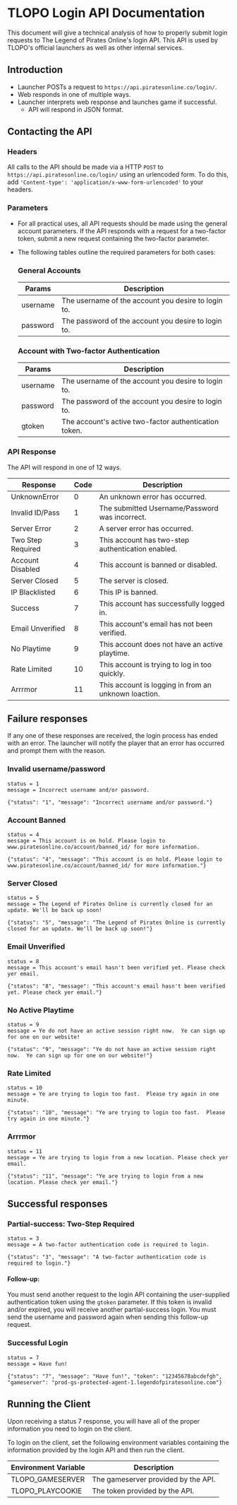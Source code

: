 # TLOPO Login API Documentation

This document will give a technical analysis of how to properly submit login requests to The Legend of Pirates Online's login API.  This API is used by TLOPO's official launchers as well as other internal services.

## Introduction

* Launcher POSTs a request to `https://api.piratesonline.co/login/`.
* Web responds in one of multiple ways.
* Launcher interprets web response and launches game if successful.
  * API will respond in JSON format.

## Contacting the API

### Headers
All calls to the API should be made via a HTTP ```POST``` to ```https://api.piratesonline.co/login/``` using an urlencoded form. To do this, add ```'Content-type': 'application/x-www-form-urlencoded'``` to your headers.

### Parameters
- For all practical uses, all API requests should be made using the general account parameters.  If the API responds with a request for a two-factor token, submit a new request containing the two-factor parameter.
- The following tables outline the required parameters for both cases:

  ### General Accounts
  | Params     | Description                                           |
  |------------|-------------------------------------------------------|
  | username   | The username of the account you desire to login to.   |
  | password   | The password of the account you desire to login to.   |

  ### Account with Two-factor Authentication

  | Params     | Description                                           |
  |------------|-------------------------------------------------------|
  | username   | The username of the account you desire to login to.   |
  | password   | The password of the account you desire to login to.   |
  | gtoken     | The account's active two-factor authentication token. |


### API Response

The API will respond in one of 12 ways.

| Response          |    Code    | Description                                          |
|-------------------|------------|------------------------------------------------------|
| UnknownError      |     0      | An unknown error has occurred.                       |
| Invalid ID/Pass   |     1      | The submitted Username/Password was incorrect.       |
| Server Error      |     2      | A server error has occurred.                         |
| Two Step Required |     3      | This account has two-step authentication enabled.    |
| Account Disabled  |     4      | This account is banned or disabled.                  |
| Server Closed     |     5      | The server is closed.                                |
| IP Blacklisted    |     6      | This IP is banned.                                   |
| Success           |     7      | This account has successfully logged in.             |
| Email Unverified  |     8      | This account's email has not been verified.          |
| No Playtime       |     9      | This account does not have an active playtime.       |
| Rate Limited      |     10     | This account is trying to log in too quickly.        |
| Arrrmor           |     11     | This account is logging in from an unknown loaction. |


## Failure responses
If any one of these responses are received, the login process has ended with an error. The launcher will notify the player that an error has occurred and prompt them with the reason.

### Invalid username/password
```
status = 1
message = Incorrect username and/or password.
```
```
{"status": "1", "message": "Incorrect username and/or password."}
```

### Account Banned
```
status = 4
message = This account is on hold. Please login to www.piratesonline.co/account/banned_id/ for more information.
```
```
{"status": "4", "message": "This account is on hold. Please login to www.piratesonline.co/account/banned_id/ for more information."}
```

### Server Closed
```
status = 5
message = The Legend of Pirates Online is currently closed for an update. We'll be back up soon!
```
```
{"status": "5", "message": "The Legend of Pirates Online is currently closed for an update. We'll be back up soon!"}
```

### Email Unverified
```
status = 8
message = This account's email hasn't been verified yet. Please check yer email.
```
```
{"status": "8", "message": "This account's email hasn't been verified yet. Please check yer email."}
```

### No Active Playtime
```
status = 9
message = Ye do not have an active session right now.  Ye can sign up for one on our website!
```
```
{"status": "9", "message": "Ye do not have an active session right now.  Ye can sign up for one on our website!"}
```

### Rate Limited
```
status = 10
message = Ye are trying to login too fast.  Please try again in one minute.
```
```
{"status": "10", "message": "Ye are trying to login too fast.  Please try again in one minute."}
```

### Arrrmor
```
status = 11
message = Ye are trying to login from a new location. Please check yer email.
```
```
{"status": "11", "message": "Ye are trying to login from a new location. Please check yer email."}
```

## Successful responses

### Partial-success: Two-Step Required
```
status = 3
message = A two-factor authentication code is required to login.
```
```
{"status": "3", "message": "A two-factor authentication code is required to login."}
```

#### Follow-up:
You must send another request to the login API containing the user-supplied authentication token using the ```gtoken``` parameter.  If this token is invalid and/or expired, you will receive another partial-success login.  You must send the username and password again when sending this follow-up request.

### Successful Login
```
status = 7
message = Have fun!
```
```
{"status": "7", "message": "Have fun!", "token": "12345678abcdefgh", "gameserver": "prod-gs-protected-agent-1.legendofpiratesonline.com"}
```

## Running the Client
Upon receiving a status 7 response, you will have all of the proper information you need to login on the client.

To login on the client, set the following environment variables containing the information provided by the login API and then run the client.

| Environment Variable | Description                         |
|----------------------|-------------------------------------|
| TLOPO_GAMESERVER     | The gameserver provided by the API. |
| TLOPO_PLAYCOOKIE     | The token provided by the API.      |
